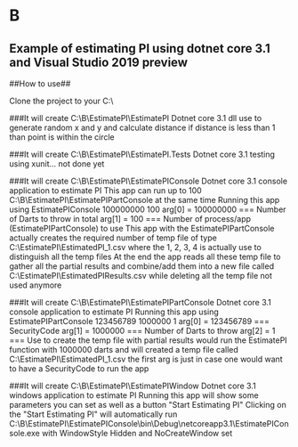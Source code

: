 # B 

## Example of estimating PI using dotnet core 3.1 and Visual Studio 2019 preview

##How to use##

Clone the project to your C:\

###It will create C:\B\EstimatePI\EstimatePI
   Dotnet core 3.1 dll use to generate random x and y and calculate distance
   if distance is less than 1 than point is within the circle
   
###It will create C:\B\EstimatePI\EstimatePI.Tests
   Dotnet core 3.1 testing using xunit... not done yet
   
###It will create C:\B\EstimatePI\EstimatePIConsole
   Dotnet core 3.1 console application to estimate PI
   This app can run up to 100 C:\B\EstimatePI\EstimatePIPartConsole at the same time
   Running this app using
     EstimatePIConsole 100000000 100
     arg[0] = 100000000 === Number of Darts to throw in total
     arg[1] = 100 === Number of process/app (EstimatePIPartConsole) to use
     This app with the EstimatePIPartConsole actually creates the required number of temp file of type C:\EstimatePI\EstimatedPI_1.csv
     where the 1, 2, 3, 4 is actually use to distinguish all the temp files
     At the end the app reads all these temp file to gather all the partial results and combine/add them 
     into a new file called C:\EstimatePI\EstimatedPIResults.csv while deleting all the temp file not used anymore
   
###It will create C:\B\EstimatePI\EstimatePIPartConsole
   Dotnet core 3.1 console application to estimate PI
   Running this app using 
      EstimatePIPartConsole 123456789 1000000 1
      arg[0] = 123456789 === SecurityCode
      arg[1] = 1000000 === Number of Darts to throw
      arg[2] = 1 === Use to create the temp file with partial results
      would run the EstimatePI function with 1000000 darts and will created a temp file called C:\EstimatePI\EstimatedPI_1.csv
      the first arg is just in case one would want to have a SecurityCode to run the app
      
###It will create C:\B\EstimatePI\EstimatePIWindow
   Dotnet core 3.1 windows application to estimate PI
   Running this app will show some parameters you can set as well as a button "Start Estimating PI"
   Clicking on the "Start Estimating PI" will automatically run C:\B\EstimatePI\EstimatePIConsole\bin\Debug\netcoreapp3.1\EstimatePIConsole.exe with WindowStyle Hidden and NoCreateWindow set
   
